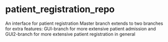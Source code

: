 # patient_registration_repo
An interface for patient registration
Master branch extends to two branches for extra features:
GUI-branch for more extensive patient admission and GUI2-branch for more extensive patient registration in general 

